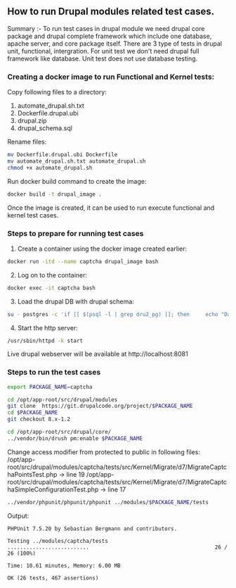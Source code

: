 ## How to run Drupal modules related test cases.
Summary :-
To run test cases in drupal module we need drupal core package and drupal complete framework which include one database, apache server, and core package itself.
There are 3 type of tests in drupal unit, functional, intergration. For unit test we don't need drupal full framework like database.
Unit test does not use database testing.

### Creating a docker image to run Functional and Kernel tests:
Copy following files to a directory:
1) automate_drupal.sh.txt
2) Dockerfile.drupal.ubi
3) drupal.zip
4) drupal_schema.sql

Rename files:
```bash
mv Dockerfile.drupal.ubi Dockerfile
mv automate_drupal.sh.txt automate_drupal.sh
chmod +x automate_drupal.sh
```
Run docker build command to create the image:
```bash
docker build -t drupal_image .
```

Once the image is created, it can be used to run execute functional and kernel test cases.

### Steps to prepare for running test cases
1) Create a container using the docker image created earlier:
```bash
docker run -itd --name captcha drupal_image bash
```
2) Log on to the container:
```bash
docker exec -it captcha bash
```
3) Load the drupal DB with drupal schema:
```bash
su - postgres -c 'if [[ $(psql -l | grep dru2_pg) ]]; then     echo "Database already configured..."; else    /usr/pgsql-13/bin/pg_ctl -D /var/lib/pgsql/13/data/ start;     /usr/pgsql-13/bin/createdb -T template0 dru2_pg;     psql dru2_pg < /opt/app-root/src/drupal_schema.sql; fi'
```
4) Start the http server:
```bash
/usr/sbin/httpd -k start
```
Live drupal webserver will be available at http://localhost:8081

### Steps to run the test cases
```bash
export PACKAGE_NAME=captcha

cd /opt/app-root/src/drupal/modules
git clone  https://git.drupalcode.org/project/$PACKAGE_NAME
cd $PACKAGE_NAME
git checkout 8.x-1.2

cd /opt/app-root/src/drupal/core/
../vendor/bin/drush pm:enable $PACKAGE_NAME
```

Change access modifier from protected to public in following files:
/opt/app-root/src/drupal/modules/captcha/tests/src/Kernel/Migrate/d7/MigrateCaptchaPointsTest.php -> line 19
/opt/app-root/src/drupal/modules/captcha/tests/src/Kernel/Migrate/d7/MigrateCaptchaSimpleConfigurationTest.php -> line 17

```bash
../vendor/phpunit/phpunit/phpunit ../modules/$PACKAGE_NAME/tests
```
Output:
```
PHPUnit 7.5.20 by Sebastian Bergmann and contributors.

Testing ../modules/captcha/tests
..........................                                        26 / 26 (100%)

Time: 10.61 minutes, Memory: 6.00 MB

OK (26 tests, 467 assertions)
```

